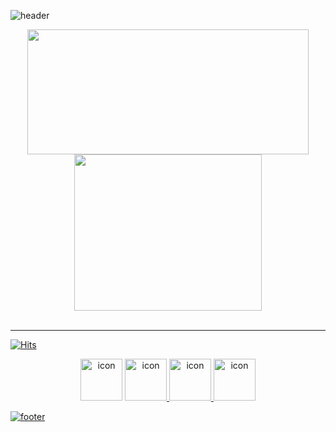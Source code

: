 ![header](https://capsule-render.vercel.app/api?type=waving&color=7F7FD5&text=%20DreamCoffee%20%20&height=200&fontSize=90&fontColor=ffffff)

<div align=center>
  <img style="height:200px;width:450px" src="https://github-profile-trophy.vercel.app/?username=dreamcoffee&margin-w=3&row=2&column=4">
  <img style="height:250px;width:300px" src="https://github-readme-stats.vercel.app/api/top-langs/?username=Eungyeol41&layout=compact" />
</div>

<br />

<hr>

[![Hits](https://hits.seeyoufarm.com/api/count/incr/badge.svg?url=https%3A%2F%2Fgithub.com%2Fdreamcoffee&count_bg=%237F7FD5&title_bg=%23555555&icon=github.svg&icon_color=%23E7E7E7&title=HITS&edge_flat=false)](https://hits.seeyoufarm.com)

<p align=center>
  <img src="https://techstack-generator.vercel.app/github-icon.svg" alt="icon" width="67" height="67" />
  <a href="https://github.com/dreamcoffee"><img src="https://techstack-generator.vercel.app/python-icon.svg" alt="icon" width="67" height="67" />
  <a href="https://github.com/dreamcoffee"><img src="https://techstack-generator.vercel.app/java-icon.svg" alt="icon" width="67" height="67" />
  <a href="https://github.com/dreamcoffee"><img src="https://techstack-generator.vercel.app/cpp-icon.svg" alt="icon" width="67" height="67" /></div>
</p>

![footer](https://capsule-render.vercel.app/api?section=footer&type=waving&color=7F7FD5)

